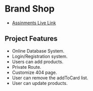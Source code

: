 
# Brand Shop




 - [Assinments Live Link](https://brand-shop-28eb0.web.app/)

 ## Project Features
 - Online Database System.
 - Login/Registration system.
 - Users can add products.
 - Private Route.
 - Customize 404 page.
 - User can remove the addToCard list.
 - User can update products.

